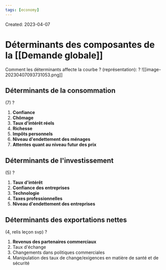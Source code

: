 ```yaml
---
tags: [economy] 
---
```

Created: 2023-04-07

# Déterminants des composantes de la [[Demande globale]]

Comment les déterminants affecte la courbe ? (représentation):
?
![[image-20230407093731053.png]]
<!--SR:!2023-05-07,20,250-->

## Déterminants de la  consommation
(7)
?
1. **Confiance**
2. **Chômage**
3. **Taux d'intérêt réels**
4. **Richesse**
5. **Impôts personnels**
6. **Niveau d'endettement des ménages**
7. **Attentes quant au niveau futur des prix**
<!--SR:!2023-04-25,6,170-->

## Déterminants de l'investissement
(5)
?
1. **Taux d'intérêt**
2. **Confiance des entreprises**
3. **Technologie**
4. **Taxes professionnelles**
5. **Niveau d'endettement des entreprises**
<!--SR:!2023-04-25,3,161-->

## Déterminants des exportations nettes
(4, relis leçon svp)
?
1. **Revenus des partenaires commerciaux**
2. Taux d'échange
3. Changements dans politiques commerciales
4. Manipulation des taux de change/exigences en matière de santé et de sécurité
<!--SR:!2023-04-23,1,130-->